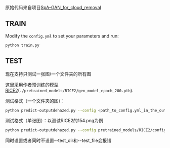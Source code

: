 原始代码来自项目[SpA-GAN_for_cloud_removal](https://github.com/Penn000/SpA-GAN_for_cloud_removal)

## TRAIN

Modify the `config.yml` to set your parameters and run:

```bash
python train.py
```

## TEST

现在支持只测试一张图/一个文件夹的所有图

这里采用作者预训练的模型[RICE2]((./pretrained_models/RICE1/))(`./pretrained_models/RICE2/gen_model_epoch_200.pth`).

测试格式（一个文件夹的图）：

```bash
python predict-outputdehazed.py --config <path_to_config.yml_in_the_out_dir> --test_dir <path_to_a_directory_stored_test_data> --out_dir <path_to_an_output_directory> --pretrained <path_to_a_pretrained_model> --cuda
```

测试格式（单张图）：以测试RICE2的154.png为例

```bash
python predict-outputdehazed.py --config pretrained_models/RICE2/config.yml --out_dir ./results/test --pretrained ./pretrained_models/RICE2/gen_model_epoch_200.pth --cuda --test_file ./data/RICE_DATASET/RICE2/cloudy_image/154.png
```

同时设置或者同时不设置--test_dir和--test_file会报错

